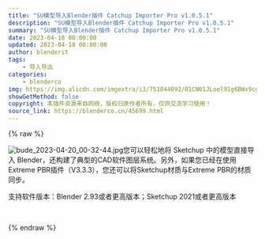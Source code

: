 ```yaml
---
title: "SU模型导入Blender插件 Catchup Importer Pro v1.0.5.1"
description: "SU模型导入Blender插件 Catchup Importer Pro v1.0.5.1"
summary: "SU模型导入Blender插件 Catchup Importer Pro v1.0.5.1"
date: 2023-04-18 00:00:00
updated: 2023-04-18 00:00:00
author: blenderit
tags: 
    - 导入导出
categories:
    - blenderco
img: https://img.alicdn.com/imgextra/i3/751044092/O1CN01JLoel91g6BWx9cg3r_!!751044092.jpg
showGetMethod: false
copyright: 本插件资源来自网络，版权归原作者所有，仅供交流学习使用！
source_link: https://blenderco.cn/45699.html
---
```


{% raw %}
<p><img class="aligncenter" src="https://img.alicdn.com/imgextra/i3/751044092/O1CN01JLoel91g6BWx9cg3r_!!751044092.jpg" alt="bude_2023-04-20_00-32-44.jpg">您可以轻松地将 Sketchup 中的模型直接导入 Blender，还构建了典型的CAD软件图层系统。另外，如果您已经在使用Extreme PBR插件（V3.3.3），您还可以将Sketchup材质与Extreme PBR的材质同步。</p><p>支持软件版本：Blender 2.93或者更高版本；Sketchup 2021或者更高版本</p><p> </p>
<div style="display: none">blenderco</div>
{% endraw %}